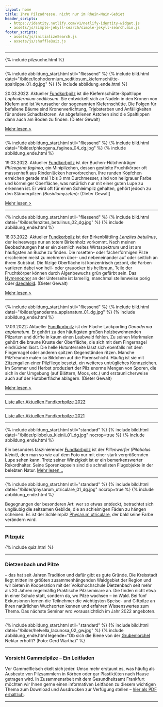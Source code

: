 ```yaml
---
layout: home
title: Ihre Pilzadresse, nicht nur im Rhein-Main-Gebiet
header_scripts:
  - https://identity.netlify.com/v1/netlify-identity-widget.js
  - assets/js/simple-jekyll-search/simple-jekyll-search.min.js
footer_scripts:
  - assets/js/initializeSearch.js
  - assets/js/shuffleQuiz.js
---
```

- - -

{% include pilzsuche.html %}

- - -

{% include abbildung_start.html stil="fliessend" %}
{% include bild.html datei="/bilder/lophodermium_seditiosum_kiefernschütte-spaltlippe_01_dg.jpg" %}
{% include abbildung_ende.html %}

20.03.2022: Aktueller [Fundkorbpilz](AA "Glossar") ist die Kiefernschütte-Spaltlippe *Lophodermium seditiosum*. Sie entwickelt sich an Nadeln in den Kronen von Kiefern und ist Verursacher der sogenannten Kiefernschütte. Die Folgen für befallene Bäume sind Kronenverlichtung, Triebsterben und Anfälligkeiten für andere Schadfaktoren. An abgefallenen Ästchen sind die Spaltlippen dann auch am Boden zu finden. (Dieter Gewalt)

[Mehr lesen >](/pilze/lophodermium-seditiosum-kiefernschütte-spaltlippe)

<div style="clear:  both"></div>

- - -

{% include abbildung_start.html stil="fliessend" %}
{% include bild.html datei="/bilder/phleogena_faginea_04_dg.jpg" %}
{% include abbildung_ende.html %}

19.03.2022: Aktueller [Fundkorbpilz](AA "Glossar") ist der Buchen-Hütchenträger *Phleogena faginea*, ein Minipilzchen, dessen gestielte Fruchtkörper oft massenhaft aus Rindenlücken hervorbrechen. Ihre runden Köpfchen erreichen gerade mal 1 bis 3 mm Durchmesser, sind von hellgrauer Farbe und körneliger Oberfläche, was natürlich nur mit einer guten Lupe zu erkennen ist. Er wird oft für einen Schleimpilz gehalten, gehört jedoch zu den Ständerpilzen (*Basidiomyzeten*): (Dieter Gewalt)

[Mehr lesen >](/pilze/phleogena-faginea-buchen-hütchenträger)

<div style="clear:  both"></div>

- - -

{% include abbildung_start.html stil="fliessend" %}
{% include bild.html datei="/bilder/lenzites_betulinus_02_dg.jpg" %}
{% include abbildung_ende.html %}

18.03.2022: Aktueller [Fundkorbpilz](AA "Glossar") ist der Birkenblättling *Lenzites betulinus*, der keineswegs nur an totem Birkenholz vorkommt. Nach meinen Beobachtungen hat er ein ziemlich weites Wirtsspektrum und ist am häufigsten an Buche zu finden. Die rosetten- oder fächerförmigen Pilze erscheinen meist zu mehreren über- und nebeneinander auf oder seitlich an ihrem Substrat. Die filzige Oberfläche ist konzentrisch gezont, die Farben variieren dabei von hell- oder grauocker bis hellbraun, Teile der Fruchtkörper können durch Algenbewuchs grün gefärbt sein. Das [Hymenophor](Hymenophor "Glossar") an der Unterseite ist lamellig, manchmal stellenweise porig oder [daedaloid](daedaloid "Glossar"). (Dieter Gewalt)

[Mehr lesen >](/pilze/lenzites-betulinus-birkenblättling)

<div style="clear:  both"></div>

- - -

{% include abbildung_start.html stil="fliessend" %}
{% include bild.html datei="/bilder/ganoderma_applanatum_01_dg.jpg" %}
{% include abbildung_ende.html %}

17.03.2022: Aktueller [Fundkorbpilz](AA "Glossar") ist der Flache Lackporling *Ganoderma applanatum*. Er gehört zu den häufigsten großen holzbewohnenden Pilzarten und dürfte in kaum einen Laubwald fehlen. Zu seinen Merkmalen gehört die braune Kruste der Oberfläche, die sich mit dem Fingernagel eindrücken lässt. Die helle Hutunterseite lässt sich ebenfalls mit dem Fingernagel oder anderen spitzen Gegenständen ritzen. Manche Pilzfreunde malen so Bildchen auf die Porenschicht. Häufig ist sie mit Zitzengallen einer Pilzfliege besetzt, ein weiteres untrügliches Kennzeichen. Im Sommer und Herbst produziert der Pilz enorme Mengen von Sporen, die sich in der Umgebung (auf Blättern, Moos, etc.) und erstaunlicherweise auch auf der Hutoberfläche ablagern. (Dieter Gewalt)

[Mehr lesen >](/pilze/ganoderma-applanatum-flacher-lackporling)

<div style="clear:  both"></div>

- - -

[Liste aller Aktuellen Fundkorbpilze 2022](/artikel/liste-aller-aktuellen-fundkorbpilze-2022.html)

- - -

[Liste aller Aktuellen Fundkorbpilze 2021](/artikel/liste-aller-aktuellen-fundkorbpilze-2021.html)

- - -

{% include abbildung_start.html stil="standard" %}
{% include bild.html datei="/bilder/pilobolus_kleinii_01_dg.jpg" nocrop=true %}
{% include abbildung_ende.html %}

Ein besonders faszinierender [Fundkorbpilz](AA "Glossar-") ist der *Pillenwerfer (Pilobolus kleinii)*, den man so wie auf dem Foto nur mit einer stark vergrößernden Lupe sehen kann. Trotz seiner Winzigkeit ist er ein bemerkenswerter Rekordhalter. Seine Sporenkapseln sind die schnellsten Flugobjekte in der belebten Natur. [Mehr lesen...](/pilze/pilobolus-kleinii-pillenwerfer)

- - -

{% include abbildung_start.html stil="standard" %}
{% include bild.html datei="/bilder/physarum_utriculare_01_dg.jpg" nocrop=true %}
{% include abbildung_ende.html %}

Begegnungen der besonderen Art: wer so etwas entdeckt, betrachtet sich ungläubig die seltsamen Gebilde, die an schleimigen Fäden zu hängen scheinen. Es ist der Schleimpilz [Physarum utriculare](/pilze/physarum-utriculare-fadenfruchtschleimpilz), der bald seine Farbe verändern wird.

- - -

### Pilzquiz

{% include quiz.html %}

- - -

### Dietzenbach und Pilze

– das hat seit Jahren Tradition und dafür gibt es gute Gründe. Die Kreisstadt liegt mitten im größten zusammenhängenden Waldgebiet der Region und wir bieten in Kooperation mit der Volkshochschule Dietzenbach seit mehr als 20 Jahren regelmäßig Praktische Pilzseminare an. Die finden nicht etwa in einer Schule statt, sondern da, wo Pilze wachsen – im Wald. Bei fünf Exkursionen lernen die Teilnehmer die wichtigsten Speise- und Giftpilze an ihren natürlichen Wuchsorten kennen und erfahren Wissenswertes zum Thema. Das nächste Seminar wrd voraussichtlich im Jahr 2022 angeboten.  

- - -

{% include abbildung_start.html stil="standard" %}
{% include bild.html datei="/bilder/helvella_lacunosa_02_gw.jpg" %}
{% include abbildung_ende.html legende="Ob sich die Biene von der <a href='/pilze/helvella-lacunosa-grubenlorchel'>Grubenlorchel</a> Nektar erhofft?  (Foto: Gerd Wartha)" %}

- - -

### Vorsicht Gammelpilze – Ein Leitfaden

Vor Gammelfleisch ekelt sich jeder. Umso mehr erstaunt es, was häufig als Ausbeute von Pilzsammlern in Körben oder gar Plastiktüten nach Hause getragen wird. In Zusammenarbeit mit dem Gesundheitsamt Frankfurt möchten wir Ihnen gerne einen informativen Leitfaden zu diesem wichtigen Thema zum Download und Ausdrucken zur Verfügung stellen – [hier als PDF erhältlich](/assets/docs/Fundkorb.de-Gammelpilze.pdf).

- - -